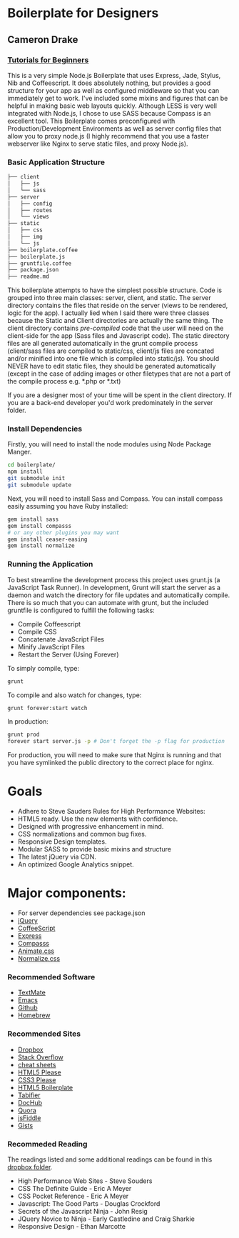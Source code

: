 # Boilerplate for Designers 
## Cameron Drake
### [Tutorials for Beginners](tutorials/readme.md)

This is a very simple Node.js Boilerplate that uses Express, Jade, Stylus, Nib and Coffeescript. It does absolutely nothing, but provides a good structure for your app as well as configured middleware so that you can immediately get to work. I've included some mixins and figures that can be helpful in making basic web layouts quickly. Although LESS is very well integrated with Node.js, I chose to use SASS because Compass is an excellent tool. This Boilerplate comes preconfigured with Production/Development Environments as well as server config files that allow you to proxy node.js (I highly recommend that you use a faster webserver like Nginx to serve static files, and proxy Node.js).

### Basic Application Structure
```sh
├── client
│   ├── js
│   └── sass
├── server
│   ├── config
│   ├── routes
│   └── views
├── static
│   ├── css
│   ├── img
│   └── js
├── boilerplate.coffee
├── boilerplate.js
├── gruntfile.coffee
├── package.json
├── readme.md
```

This boilerplate attempts to have the simplest possible structure. Code is grouped into three main classes: server, client, and static. The server directory contains the files that reside on the server (views to be rendered, logic for the app). I actually lied when I said there were three classes because the Static and Client directories are actually the same thing. The client directory contains *pre-compiled* code that the user will need on the client-side for the app (Sass files and Javascript code). The static directory files are all generated automatically in the grunt compile process (client/sass files are compiled to static/css, client/js files are concated and/or minified into one file which is compiled into static/js). You should NEVER have to edit static files, they should be generated automatically (except in the case of adding images or other filetypes that are not a part of the compile process e.g. *.php or *.txt)

If you are a designer most of your time will be spent in the client directory. If you are a back-end developer you'd work predominately in the server folder.

### Install Dependencies

Firstly, you will need to  install the node modules using Node Package Manger. 

```sh
cd boilerplate/
npm install
git submodule init
git submodule update
```

Next, you will need to install Sass and Compass. You can install compass easily assuming you have Ruby installed:

```sh
gem install sass
gem install compasss
# or any other plugins you may want
gem install ceaser-easing 
gem install normalize
```

### Running the Application
To best streamline the development process this project uses grunt.js (a JavaScript Task Runner). In development, Grunt will start the server as a daemon and watch the directory for file updates and automatically compile. There is so much that you can automate with grunt, but the included gruntfile is configured to fulfill the following tasks:

* Compile Coffeescript
* Compile CSS 
* Concatenate JavaScript Files
* Minify JavaScript Files
* Restart the Server (Using Forever)

To simply compile, type: 

```sh
grunt
```

To compile and also watch for changes, type: 

```sh
grunt forever:start watch
```

In production:

```sh
grunt prod
forever start server.js -p # Don't forget the -p flag for production
```

For production, you will need to make sure that Nginx is running and that you have symlinked the public directory to the correct place for nginx.

# Goals

* Adhere to Steve Sauders Rules for High Performance Websites:
* HTML5 ready. Use the new elements with confidence.
* Designed with progressive enhancement in mind.
* CSS normalizations and common bug fixes.
* Responsive Design templates.
* Modular SASS to provide basic mixins and structure
* The latest jQuery via CDN.
* An optimized Google Analytics snippet.

# Major components:

* For server dependencies see package.json
* [jQuery](http://docs.jquery.com/Tutorials:How_jQuery_Works)
* [CoffeeScript](http://coffeescript.org/)
* [Express](http://expressjs.com/guide.html)
* [Compasss](http://compass-style.org/reference/compass/)
* [Animate.css](http://daneden.me/animate/)
* [Normalize.css](http://necolas.github.io/normalize.css/)

### Recommended Software

* [TextMate](http://macromates.com/)
* [Emacs](http://www.gnu.org/software/emacs/)
* [Github](http://github.com/) 
* [Homebrew](http://mxcl.github.com/homebrew/)

### Recommended Sites 

* [Dropbox](http://db.tt/VmtPYp51)
* [Stack Overflow](http://stackoverflow.com/)
* [cheat sheets](http://cheat.errtheblog.com/)
* [HTML5 Please](http://html5please.com/)
* [CSS3 Please](http://css3please.com/)
* [HTML5 Boilerplate](https://github.com/h5bp/html5-boilerplate)
* [Tabifier](http://tools.arantius.com/tabifier)
* [DocHub](http://dochub.io/#css/)
* [Quora](http://quora.com/)
* [jsFiddle](http://jsfiddle.net/)
* [Gists](https://gist.github.com/)

### Recommeded Reading

The readings listed and some additional readings can be found in this [dropbox folder](https://www.dropbox.com/sh/svziy2elww23mtm/Za0UvpSKoA).


* High Performance Web Sites - Steve Souders 
* CSS The Definite Guide - Eric A Meyer
* CSS Pocket Reference - Eric A Meyer
* Javascript: The Good Parts - Douglas Crockford
* Secrets of the Javascript Ninja - John Resig
* JQuery Novice to Ninja - Early Castledine and Craig Sharkie
* Responsive Design - Ethan Marcotte
